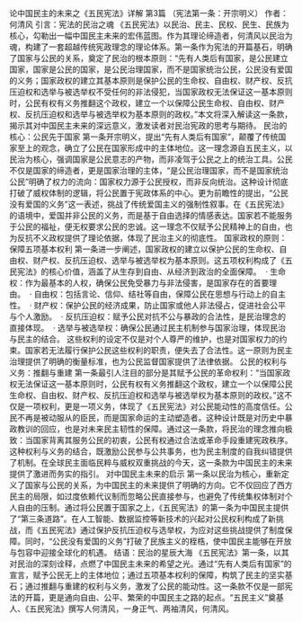 论中国民主的未来之《五民宪法》详解  第3篇  （宪法第一条：开宗明义）
作者：何清风
引言：宪法的民治之魂    《五民宪法》以民治、民主、民权、民生、民族为核心，勾勒出一幅中国民主未来的宏伟蓝图。作为其理论缔造者，何清风以民治为魂，构建了一套超越传统宪政理念的理论体系。第一条作为宪法的开篇基石，明确了国家与公民的关系，奠定了民治的根本原则：“先有人类后有国家，是公民建立国家，国家是公民的国家，是公民治理国家，而不是国家统治公民，公民没有爱国的义务；国家政权的建立其基本原则是保护公民的生命权、自由权、财产权、反抗压迫权和选举与被选举权不受任何的非法侵犯，当国家政权无法保证这一基本原则时，公民有权有义务推翻这个政权，建立一个以保障公民生命权、自由权、财产权、反抗压迫权和选举与被选举权为基本原则的政权。”本文将深入解读这一条款，揭示其对中国民主未来的深远意义，激发读者对民治宪政的思考与期待。
民治的核心：公民先于国家    第一条开宗明义，提出“先有人类后有国家”，颠覆了传统国家至上的观念，确立了公民在国家形成中的主体地位。这一理念源自五民主义，以民治为核心，强调国家是公民意志的产物，而非凌驾于公民之上的统治工具。公民不仅是国家的缔造者，更是国家治理的主体，“是公民治理国家，而不是国家统治公民”明确了权力的流向：国家权力源于公民授权，而非反向统治。这种设计彻底打破了威权体制的逻辑，将公民置于宪政体系的中心。更为前瞻性的提出，“公民没有爱国的义务”这一表述，挑战了传统爱国主义的强制性叙事。在《五民宪法》的语境中，爱国并非公民的义务，而是基于自由选择的情感表达。国家若不能服务于公民的福祉，便无权要求公民的忠诚。这一理念不仅赋予公民精神上的自由，也为反抗不义政权提供了理论依据，体现了民治主义的彻底性。
国家政权的原则：保障五项基本权利    第一条进一步阐述，国家政权的建立以保护公民的生命权、自由权、财产权、反抗压迫权、选举与被选举权为基本原则。这五项权利构成了《五民宪法》的核心价值，涵盖了从生存到自由、从经济到政治的全面保障。 
·	生命权：作为最基本的人权，确保公民免受暴力与非法侵害，是国家存在的首要理由。 
·	自由权：包括言论、信仰、结社等自由，保障公民在思想与行动上的自主性。 
·	财产权：保护公民的经济成果，防止国家或他人非法侵占，促进社会公平与个人激励。 
·	反抗压迫权：赋予公民对抗不公与暴政的合法性，是民治理念的直接体现。 
·	选举与被选举权：确保公民通过民主机制参与国家治理，体现民治与民主的结合。
    这些权利的设定不仅是对个人尊严的维护，也是对国家权力的约束。国家若无法履行保护公民这些权利的职责，便失去了合法性。这一原则为民主治理提供了明确的衡量标准，也为公民监督国家提供了法律依据。
公民的权利与义务：推翻与重建    第一条最引人注目的部分是其赋予公民的革命权利：“当国家政权无法保证这一基本原则时，公民有权有义务推翻这个政权，建立一个以保障公民生命权、自由权、财产权、反抗压迫权和选举与被选举权为基本原则的政权。”这不仅是一项权利，更是一项义务，体现了《五民宪法》对公民能动性的高度信任。公民不再是被动服从的臣民，而是国家命运的主动塑造者。这种设计既是对历史中暴政教训的回应，也是对未来民主韧性的保障。通过这一条款，将民治的理念推向极致：当国家背离其服务公民的初衷，公民有权通过合法或革命手段重建宪政秩序。这种权利与义务的结合，既激励公民参与公共事务，也为民主制度的自我纠错提供了机制。在全球民主面临民粹与威权双重挑战的今天，这一条款为中国民主的未来提供了激进而务实的指引。
对中国民主未来的启示    第一条以民治为核心，重新定义了国家与公民的关系，为中国民主的未来提供了明确的方向。它不仅回应了西方民主的局限，如过度依赖代议制而忽略公民直接参与，也避免了传统集权体制对个人自由的压制。通过将公民置于国家之上，《五民宪法》的第一条为中国民主提供了“第三条道路”。在人工智能、数据监控等新技术的兴起对公民权利构成了新挑战，而《五民宪法》通过保护反抗压迫权与选举权，为应对这些挑战提供了制度保障。同时，“公民没有爱国的义务”打破了民族主义的桎梏，使中国民主能够在开放与包容中迎接全球化的机遇。
结语：民治的星辰大海    《五民宪法》第一条，以其对民治的深刻诠释，点燃了中国民主未来的希望之光。通过“先有人类后有国家”的宣言，赋予公民无上的主体地位；通过五项基本权利的保障，构筑了民主的坚实基石；通过推翻与重建的权利与义务，激发了公民的能动性。这一条款不仅是一部宪法的开篇，更是通向自由、公平、繁荣的中国民主之路的起点。“五民主义”奠基人、《五民宪法》撰写人何清风，一身正气、两袖清风，何清风。
